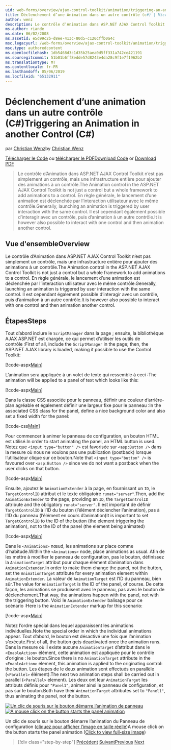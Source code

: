 ```yaml
---
uid: web-forms/overview/ajax-control-toolkit/animation/triggering-an-animation-in-another-control-cs
title: Déclenchement d’une Animation dans un autre contrôle (c#) | Microsoft Docs
author: wenz
description: Le contrôle d’Animation dans ASP.NET AJAX Control Toolkit n’est pas simplement un contrôle, mais une infrastructure entière pour ajouter des animations à un contrôle. En règle générale, en lançant un...
ms.author: riande
ms.date: 06/02/2008
ms.assetid: e5d99c2b-d8ee-413c-80d5-c120cffb0a4c
msc.legacyurl: /web-forms/overview/ajax-control-toolkit/animation/triggering-an-animation-in-another-control-cs
msc.type: authoredcontent
ms.openlocfilehash: 1db5468d3c1d35b25aea0d5ff331a742ce421191
ms.sourcegitcommit: 51b01b6ff8edde57d8243e4da28c9f1e7f1962b2
ms.translationtype: MT
ms.contentlocale: fr-FR
ms.lasthandoff: 05/06/2019
ms.locfileid: "65132911"
---
```

# <a name="triggering-an-animation-in-another-control-c"></a><span data-ttu-id="b3ec4-104">Déclenchement d’une animation dans un autre contrôle (C#)</span><span class="sxs-lookup"><span data-stu-id="b3ec4-104">Triggering an Animation in another Control (C#)</span></span>

<span data-ttu-id="b3ec4-105">par [Christian Wenz](https://github.com/wenz)</span><span class="sxs-lookup"><span data-stu-id="b3ec4-105">by [Christian Wenz](https://github.com/wenz)</span></span>

<span data-ttu-id="b3ec4-106">[Télécharger le Code](http://download.microsoft.com/download/f/9/a/f9a26acd-8df4-4484-8a18-199e4598f411/Animation8.cs.zip) ou [télécharger le PDF](http://download.microsoft.com/download/6/7/1/6718d452-ff89-4d3f-a90e-c74ec2d636a3/animation8CS.pdf)</span><span class="sxs-lookup"><span data-stu-id="b3ec4-106">[Download Code](http://download.microsoft.com/download/f/9/a/f9a26acd-8df4-4484-8a18-199e4598f411/Animation8.cs.zip) or [Download PDF](http://download.microsoft.com/download/6/7/1/6718d452-ff89-4d3f-a90e-c74ec2d636a3/animation8CS.pdf)</span></span>

> <span data-ttu-id="b3ec4-107">Le contrôle d’Animation dans ASP.NET AJAX Control Toolkit n’est pas simplement un contrôle, mais une infrastructure entière pour ajouter des animations à un contrôle.</span><span class="sxs-lookup"><span data-stu-id="b3ec4-107">The Animation control in the ASP.NET AJAX Control Toolkit is not just a control but a whole framework to add animations to a control.</span></span> <span data-ttu-id="b3ec4-108">En règle générale, le lancement d’une animation est déclenchée par l’interaction utilisateur avec le même contrôle.</span><span class="sxs-lookup"><span data-stu-id="b3ec4-108">Generally, launching an animation is triggered by user interaction with the same control.</span></span> <span data-ttu-id="b3ec4-109">Il est cependant également possible d’interagir avec un contrôle, puis d’animation à un autre contrôle.</span><span class="sxs-lookup"><span data-stu-id="b3ec4-109">It is however also possible to interact with one control and then animation another control.</span></span>

## <a name="overview"></a><span data-ttu-id="b3ec4-110">Vue d'ensemble</span><span class="sxs-lookup"><span data-stu-id="b3ec4-110">Overview</span></span>

<span data-ttu-id="b3ec4-111">Le contrôle d’Animation dans ASP.NET AJAX Control Toolkit n’est pas simplement un contrôle, mais une infrastructure entière pour ajouter des animations à un contrôle.</span><span class="sxs-lookup"><span data-stu-id="b3ec4-111">The Animation control in the ASP.NET AJAX Control Toolkit is not just a control but a whole framework to add animations to a control.</span></span> <span data-ttu-id="b3ec4-112">En règle générale, le lancement d’une animation est déclenchée par l’interaction utilisateur avec le même contrôle.</span><span class="sxs-lookup"><span data-stu-id="b3ec4-112">Generally, launching an animation is triggered by user interaction with the same control.</span></span> <span data-ttu-id="b3ec4-113">Il est cependant également possible d’interagir avec un contrôle, puis d’animation à un autre contrôle.</span><span class="sxs-lookup"><span data-stu-id="b3ec4-113">It is however also possible to interact with one control and then animation another control.</span></span>

## <a name="steps"></a><span data-ttu-id="b3ec4-114">Étapes</span><span class="sxs-lookup"><span data-stu-id="b3ec4-114">Steps</span></span>

<span data-ttu-id="b3ec4-115">Tout d’abord inclure le `ScriptManager` dans la page ; ensuite, la bibliothèque AJAX ASP.NET est chargée, ce qui permet d’utiliser les outils de contrôle :</span><span class="sxs-lookup"><span data-stu-id="b3ec4-115">First of all, include the `ScriptManager` in the page; then, the ASP.NET AJAX library is loaded, making it possible to use the Control Toolkit:</span></span>

[!code-aspx[Main](triggering-an-animation-in-another-control-cs/samples/sample1.aspx)]

<span data-ttu-id="b3ec4-116">L’animation sera appliquée à un volet de texte qui ressemble à ceci :</span><span class="sxs-lookup"><span data-stu-id="b3ec4-116">The animation will be applied to a panel of text which looks like this:</span></span>

[!code-aspx[Main](triggering-an-animation-in-another-control-cs/samples/sample2.aspx)]

<span data-ttu-id="b3ec4-117">Dans la classe CSS associée pour le panneau, définir une couleur d’arrière-plan agréable et également définir une largeur fixe pour le panneau :</span><span class="sxs-lookup"><span data-stu-id="b3ec4-117">In the associated CSS class for the panel, define a nice background color and also set a fixed width for the panel:</span></span>

[!code-css[Main](triggering-an-animation-in-another-control-cs/samples/sample3.css)]

<span data-ttu-id="b3ec4-118">Pour commencer à animer le panneau de configuration, un bouton HTML est utilisé.</span><span class="sxs-lookup"><span data-stu-id="b3ec4-118">In order to start animating the panel, an HTML button is used.</span></span> <span data-ttu-id="b3ec4-119">Notez que `<input type="button" />` est favorisée sur `<asp:Button />` dans la mesure où nous ne voulons pas une publication (postback) lorsque l’utilisateur clique sur ce bouton.</span><span class="sxs-lookup"><span data-stu-id="b3ec4-119">Note that `<input type="button" />` is favoured over `<asp:Button />` since we do not want a postback when the user clicks on that button.</span></span>

[!code-aspx[Main](triggering-an-animation-in-another-control-cs/samples/sample4.aspx)]

<span data-ttu-id="b3ec4-120">Ensuite, ajoutez le `AnimationExtender` à la page, en fournissant un `ID`, le `TargetControlID` attribut et le texte obligatoire `runat="server"`.</span><span class="sxs-lookup"><span data-stu-id="b3ec4-120">Then, add the `AnimationExtender` to the page, providing an `ID`, the `TargetControlID` attribute and the obligatory `runat="server"`.</span></span> <span data-ttu-id="b3ec4-121">Il est important de définir `TargetControlID` à l’ID du bouton (l’élément déclencher l’animation), pas à l’ID du panneau (l’élément en cours d’animation)</span><span class="sxs-lookup"><span data-stu-id="b3ec4-121">It is important to set `TargetControlID` to the ID of the button (the element triggering the animation), not to the ID of the panel (the element being animated)</span></span>

[!code-aspx[Main](triggering-an-animation-in-another-control-cs/samples/sample5.aspx)]

<span data-ttu-id="b3ec4-122">Dans le `<Animations>` nœud, les animations sur place comme d’habitude.</span><span class="sxs-lookup"><span data-stu-id="b3ec4-122">Within the `<Animations>` node, place animations as usual.</span></span> <span data-ttu-id="b3ec4-123">Afin de les mettre à modifier le panneau de configuration, pas le bouton, définissez la `AnimationTarget` attribut pour chaque élément d’animation dans `AnimationExtender`.</span><span class="sxs-lookup"><span data-stu-id="b3ec4-123">In order to make them change the panel, not the button, set the `AnimationTarget` attribute for every animation element within `AnimationExtender`.</span></span> <span data-ttu-id="b3ec4-124">La valeur de `AnimationTarget` est l’ID du panneau, bien sûr.</span><span class="sxs-lookup"><span data-stu-id="b3ec4-124">The value for `AnimationTarget` is the ID of the panel, of course.</span></span> <span data-ttu-id="b3ec4-125">De cette façon, les animations se produisent avec le panneau, pas avec le bouton de déclenchement.</span><span class="sxs-lookup"><span data-stu-id="b3ec4-125">That way, the animations happen with the panel, not with the triggering button.</span></span> <span data-ttu-id="b3ec4-126">Voici le `AnimationExtender` balisage pour ce scénario :</span><span class="sxs-lookup"><span data-stu-id="b3ec4-126">Here is the `AnimationExtender` markup for this scenario:</span></span>

[!code-aspx[Main](triggering-an-animation-in-another-control-cs/samples/sample6.aspx)]

<span data-ttu-id="b3ec4-127">Notez l’ordre spécial dans lequel apparaissent les animations individuelles.</span><span class="sxs-lookup"><span data-stu-id="b3ec4-127">Note the special order in which the individual animations appear.</span></span> <span data-ttu-id="b3ec4-128">Tout d’abord, le bouton est désactivé une fois que l’animation s’exécute.</span><span class="sxs-lookup"><span data-stu-id="b3ec4-128">First of all, the button gets deactivated once the animation runs.</span></span> <span data-ttu-id="b3ec4-129">Dans la mesure où il existe aucune `AnimationTarget` d’attribut dans le `<EnableAction>` élément, cette animation est appliquée pour le contrôle d’origine : le bouton.</span><span class="sxs-lookup"><span data-stu-id="b3ec4-129">Since there is no `AnimationTarget` attribute in the `<EnableAction>` element, this animation is applied to the originating control: the button.</span></span> <span data-ttu-id="b3ec4-130">Les étapes de le deux animation sont effectués en parallèle (`<Parallel>` élément).</span><span class="sxs-lookup"><span data-stu-id="b3ec4-130">The next two animation steps shall be carried out in parallel (`<Parallel>` element).</span></span> <span data-ttu-id="b3ec4-131">Les deux ont leur `AnimationTarget` les attributs définis pour `"Panel1"`, animer ainsi le panneau de configuration, et pas sur le bouton.</span><span class="sxs-lookup"><span data-stu-id="b3ec4-131">Both have their `AnimationTarget` attributes set to `"Panel1"`, thus animating the panel, not the button.</span></span>

<span data-ttu-id="b3ec4-132">[![Un clic de souris sur le bouton démarre l’animation de panneau](triggering-an-animation-in-another-control-cs/_static/image2.png)](triggering-an-animation-in-another-control-cs/_static/image1.png)</span><span class="sxs-lookup"><span data-stu-id="b3ec4-132">[![A mouse click on the button starts the panel animation](triggering-an-animation-in-another-control-cs/_static/image2.png)](triggering-an-animation-in-another-control-cs/_static/image1.png)</span></span>

<span data-ttu-id="b3ec4-133">Un clic de souris sur le bouton démarre l’animation du Panneau de configuration ([cliquez pour afficher l’image en taille réelle](triggering-an-animation-in-another-control-cs/_static/image3.png))</span><span class="sxs-lookup"><span data-stu-id="b3ec4-133">A mouse click on the button starts the panel animation ([Click to view full-size image](triggering-an-animation-in-another-control-cs/_static/image3.png))</span></span>

> [!div class="step-by-step"]
> <span data-ttu-id="b3ec4-134">[Précédent](disabling-actions-during-animation-cs.md)
> [Suivant](modifying-animations-from-the-server-side-cs.md)</span><span class="sxs-lookup"><span data-stu-id="b3ec4-134">[Previous](disabling-actions-during-animation-cs.md)
[Next](modifying-animations-from-the-server-side-cs.md)</span></span>

